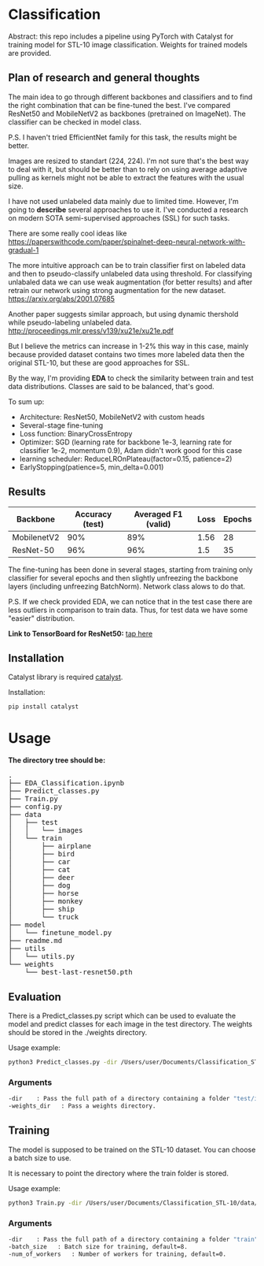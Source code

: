 # Classification

Abstract: this repo includes a pipeline using PyTorch with Catalyst for training model for STL-10 image classification.
Weights for trained models are provided.

## Plan of research and general thoughts
The main idea to go through different backbones and classifiers and to find the right combination that can be fine-tuned the best.
I've compared ResNet50 and MobileNetV2 as backbones (pretrained on ImageNet).
The classifier can be checked in model class.

P.S. I haven't tried EfficientNet family for this task, the results might be better.

Images are resized to standart (224, 224). I'm not sure that's the best way to deal with it, but should be better than to rely on using average adaptive pulling as 
kernels might not be able to extract the features with the usual size.

I have not used unlabeled data mainly due to limited time. 
However, I'm going to **describe** several approaches to use it. 
I've conducted a research on modern SOTA semi-supervised approaches (SSL) for such tasks.

There are some really cool ideas like https://paperswithcode.com/paper/spinalnet-deep-neural-network-with-gradual-1

The more intuitive approach can be to train classifier first on labeled data and then to pseudo-classify unlabeled data using threshold. For classifying unlabaled data we can use weak augmentation (for better results) and after retrain our network using strong augmentation for the new dataset.
https://arxiv.org/abs/2001.07685

Another paper suggests similar approach, but using dynamic thershold while pseudo-labeling unlabeled data.
http://proceedings.mlr.press/v139/xu21e/xu21e.pdf

But I believe the metrics can increase in 1-2% this way in this case, mainly because provided dataset contains two times more labeled data then the original STL-10, but these are good approaches for SSL.

By the way, I'm providing **EDA** to check the similarity between train and test data distributions.
Classes are said to be balanced, that's good.

To sum up:
 - Architecture: ResNet50, MobileNetV2 with custom heads
 - Several-stage fine-tuning
 - Loss function: BinaryCrossEntropy
 - Optimizer: SGD (learning rate for backbone 1e-3, learning rate for classifier 1e-2, momentum 0.9), Adam didn't work good for this case
 - learning scheduler: ReduceLROnPlateau(factor=0.15, patience=2)
 - EarlyStopping(patience=5, min_delta=0.001)

## Results

| Backbone | Accuracy (test) | Averaged F1 (valid) | Loss | Epochs |
| ------ | ------ | ------ | ------ | ------ |
| MobilenetV2 | 90% |  89%  |  1.56   |   28   |    
| ResNet-50  | 96%  |  96%  |  1.5  |   35     |

The fine-tuning has been done in several stages, starting from training only classifier for several epochs and then slightly unfreezing the backbone layers (including unfreezing BatchNorm). Network class alows to do that.

P.S. If we check provided EDA, we can notice that in the test case there are less outliers in comparison to train data. Thus, for test data we have some "easier" distribution.

**Link to TensorBoard for ResNet50:** [tap here](https://tensorboard.dev/experiment/SmExjs0QTeuNPDDDltnfNg/#scalars&_smoothingWeight=0&runSelectionState=eyJ0cmFpbiI6dHJ1ZSwiX2Vwb2NoXyI6dHJ1ZX0%3D)

## Installation

Catalyst library is required [catalyst](https://github.com/catalyst-team/catalyst).

Installation:

```sh
pip install catalyst
```
# Usage

**The directory tree should be:**

<pre>
.
├── EDA_Classification.ipynb
├── Predict_classes.py
├── Train.py
├── config.py
├── data
│   ├── test
│   │   └── images
│   └── train
│       ├── airplane
│       ├── bird
│       ├── car
│       ├── cat
│       ├── deer
│       ├── dog
│       ├── horse
│       ├── monkey
│       ├── ship
│       └── truck
├── model
│   └── finetune_model.py
├── readme.md
├── utils
│   └── utils.py
└── weights
    └── best-last-resnet50.pth
</pre>

## Evaluation

There is a Predict_classes.py script which can be used to evaluate the model and predict classes for each image in the test directory. The weights should be stored in the ./weights directory.

Usage example:

```sh
python3 Predict_classes.py -dir /Users/user/Documents/Classification_STL-10/data/  -weights_dir /Users/user/Documents/Classification_STL-10/weights
```
### Arguments
```sh
-dir    : Pass the full path of a directory containing a folder "test/images".
-weights_dir   : Pass a weights directory.
```

## Training

The model is supposed to be trained on the STL-10 dataset. 
You can choose a batch size to use. 

It is necessary to point the directory where the train folder is stored.

Usage example:
```sh
python3 Train.py -dir /Users/user/Documents/Classification_STL-10/data/ -num_of_workers 4
```
### Arguments
```sh
-dir    : Pass the full path of a directory containing a folder "train".
-batch_size   : Batch size for training, default=8.
-num_of_workers   : Number of workers for training, default=0.
```
[//]: # (These are reference links used in the body of this note and get stripped out when the markdown processor does its job. There is no need to format nicely because it shouldn't be seen. Thanks SO - http://stackoverflow.com/questions/4823468/store-comments-in-markdown-syntax)

   [dill]: <https://github.com/joemccann/dillinger>
   [git-repo-url]: <https://github.com/joemccann/dillinger.git>
   [john gruber]: <http://daringfireball.net>
   [df1]: <http://daringfireball.net/projects/markdown/>
   [markdown-it]: <https://github.com/markdown-it/markdown-it>
   [Ace Editor]: <http://ace.ajax.org>
   [node.js]: <http://nodejs.org>
   [Twitter Bootstrap]: <http://twitter.github.com/bootstrap/>
   [jQuery]: <http://jquery.com>
   [@tjholowaychuk]: <http://twitter.com/tjholowaychuk>
   [express]: <http://expressjs.com>
   [AngularJS]: <http://angularjs.org>
   [Gulp]: <http://gulpjs.com>

   [PlDb]: <https://github.com/joemccann/dillinger/tree/master/plugins/dropbox/README.md>
   [PlGh]: <https://github.com/joemccann/dillinger/tree/master/plugins/github/README.md>
   [PlGd]: <https://github.com/joemccann/dillinger/tree/master/plugins/googledrive/README.md>
   [PlOd]: <https://github.com/joemccann/dillinger/tree/master/plugins/onedrive/README.md>
   [PlMe]: <https://github.com/joemccann/dillinger/tree/master/plugins/medium/README.md>
   [PlGa]: <https://github.com/RahulHP/dillinger/blob/master/plugins/googleanalytics/README.md>
